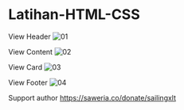 # Latihan-HTML-CSS
View Header
![01](https://user-images.githubusercontent.com/61085159/95155306-0ee4fa00-07be-11eb-9405-d777060c7332.png)

View Content
![02](https://user-images.githubusercontent.com/61085159/95155467-684d2900-07be-11eb-8c6c-823fd90191f3.png)

View Card
![03](https://user-images.githubusercontent.com/61085159/95155475-6be0b000-07be-11eb-9e73-6834daa08e22.png)

View Footer
![04](https://user-images.githubusercontent.com/61085159/95155478-6daa7380-07be-11eb-85bc-0b52ddcb18b5.png)

Support author https://saweria.co/donate/sailingxlt
